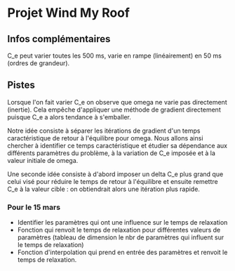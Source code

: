 # Projet Wind My Roof

## Infos complémentaires

C_e peut varier toutes les 500 ms, varie en rampe (linéairement) en 50 ms (ordres de grandeur).

## Pistes

Lorsque l'on fait varier C_e on observe que omega ne varie pas directement (inertie).
Cela empêche d'appliquer une méthode de gradient directement puisque C_e a alors tendance à s'emballer.

Notre idée consiste à séparer les itérations de gradient d'un temps caractéristique de retour à l'équilibre pour omega.
Nous allons ainsi chercher à identifier ce temps caractéristique et étudier sa dépendance aux différents paramètres du problème, à la variation de C_e imposée et à la valeur initiale de omega.

Une seconde idée consiste à d'abord imposer un delta C_e plus grand que celui visé pour réduire le temps de retour à l'équilibre et ensuite remettre C_e à la valeur cible : on obtiendrait alors une itération plus rapide.

### Pour le 15 mars

- Identifier les paramètres qui ont une influence sur le temps de relaxation
- Fonction qui renvoit le temps de relaxation pour différentes valeurs de paramètres (tableau de dimension le nbr de paramètres qui influent sur le temps de relaxation)
- Fonction d'interpolation qui prend en entrée des paramètres et renvoit le temps de relaxation.